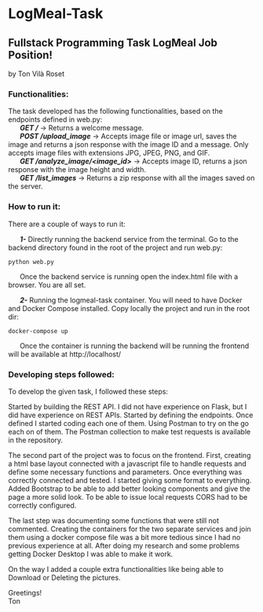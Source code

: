 # LogMeal-Task
## Fullstack Programming Task LogMeal Job Position!
by Ton Vilà Roset

### Functionalities:
The task developed has the following functionalities, based on the endpoints defined in web.py:<br>
&nbsp;&nbsp;&nbsp;&nbsp;&nbsp;&nbsp;***GET /*** -> Returns a welcome message.<br>
&nbsp;&nbsp;&nbsp;&nbsp;&nbsp;&nbsp;***POST /upload_image*** -> Accepts image file or image url, saves the image and returns a json response with the image ID and a message. Only accepts image files with extensions JPG, JPEG, PNG, and GIF.<br>
&nbsp;&nbsp;&nbsp;&nbsp;&nbsp;&nbsp;***GET /analyze_image/<image_id>*** -> Accepts image ID, returns a json response with the image height and width.<br>
&nbsp;&nbsp;&nbsp;&nbsp;&nbsp;&nbsp;***GET /list_images*** -> Returns a zip response with all the images saved on the server.<br>

### How to run it:
There are a couple of ways to run it:

&nbsp;&nbsp;&nbsp;&nbsp;&nbsp;&nbsp;***1-*** Directly running the backend service from the terminal. Go to the backend directory found in the root of the project and run web.py:
```
python web.py
```
&nbsp;&nbsp;&nbsp;&nbsp;&nbsp;&nbsp;Once the backend service is running open the index.html file with a browser. You are all set.

&nbsp;&nbsp;&nbsp;&nbsp;&nbsp;&nbsp;***2-*** Running the logmeal-task container. You will need to have Docker and Docker Compose installed. Copy locally the project and run in the root dir: 
```
docker-compose up
```
&nbsp;&nbsp;&nbsp;&nbsp;&nbsp;&nbsp;Once the container is running the backend will be running the frontend will be available at http://localhost/
### Developing steps followed:
To develop the given task, I followed these steps:

Started by building the REST API. I did not have experience on Flask, but I did have experience on REST APIs. Started by defining the endpoints. Once defined I started coding each one of them. Using Postman to try on the go each on of them. The Postman collection to make test requests is available in the repository.

The second part of the project was to focus on the frontend. First, creating a html base layout connected with a javascript file to handle requests and define some necessary functions and parameters. Once everything was correctly connected and tested. I started giving some format to everything. Added Bootstrap to be able to add better looking components and give the page a more solid look. To be able to issue local requests CORS had to be correctly configured.

The last step was documenting some functions that were still not commented. Creating the containers for the two separate services and join them using a docker compose file was a bit more tedious since I had no previous experience at all. After doing my research and some problems getting Docker Desktop I was able to make it work.

On the way I added a couple extra functionalities like being able to Download or Deleting the pictures.


Greetings!<br>
Ton
